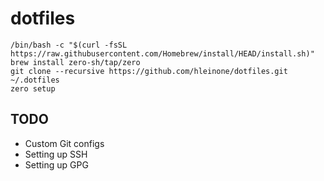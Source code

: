 # dotfiles

```
/bin/bash -c "$(curl -fsSL https://raw.githubusercontent.com/Homebrew/install/HEAD/install.sh)"
brew install zero-sh/tap/zero
git clone --recursive https://github.com/hleinone/dotfiles.git ~/.dotfiles
zero setup
```

## TODO

* Custom Git configs
* Setting up SSH
* Setting up GPG
